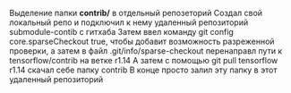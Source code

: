Выделение папки **contrib/** в отдельный репозеторий
Создал свой локальный репо и подключил к нему удаленный репозиторий submodule-contib c гитхаба
Затем ввел команду git config core.sparseCheckout true, чтобы добавит возможность разреженной проверки, а затем в файл .git/info/sparse-checkout перенаправл пути к
tensorflow/contrib на ветке r1.14
А затем с помощью git pull tensorflow r1.14 скачал себе папку contrib
В конце просто залил эту папку в этот удаленный репозиторий
